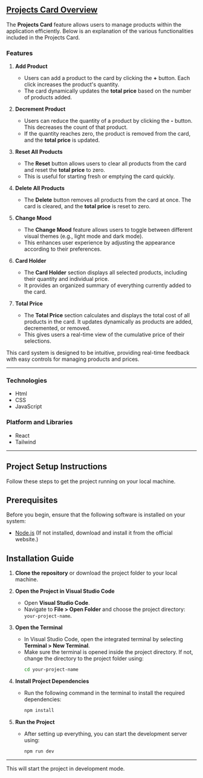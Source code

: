 ## [Projects Card Overview](https://hlaaessam.github.io/Products-Card/)

The **Projects Card** feature allows users to manage products within the application efficiently. Below is an explanation of the various functionalities included in the Projects Card.

### Features

1. **Add Product**
   - Users can add a product to the card by clicking the **+** button. Each click increases the product's quantity.
   - The card dynamically updates the **total price** based on the number of products added.

2. **Decrement Product**
   - Users can reduce the quantity of a product by clicking the **-** button. This decreases the count of that product.
   - If the quantity reaches zero, the product is removed from the card, and the **total price** is updated.

3. **Reset All Products**
   - The **Reset** button allows users to clear all products from the card and reset the **total price** to zero. 
   - This is useful for starting fresh or emptying the card quickly.

4. **Delete All Products**
   - The **Delete** button removes all products from the card at once. The card is cleared, and the **total price** is reset to zero.

5. **Change Mood**
   - The **Change Mood** feature allows users to toggle between different visual themes (e.g., light mode and dark mode). 
   - This enhances user experience by adjusting the appearance according to their preferences.

6. **Card Holder**
   - The **Card Holder** section displays all selected products, including their quantity and individual price. 
   - It provides an organized summary of everything currently added to the card.

7. **Total Price**
   - The **Total Price** section calculates and displays the total cost of all products in the card. It updates dynamically as products are added, decremented, or removed.
   - This gives users a real-time view of the cumulative price of their selections.


This card system is designed to be intuitive, providing real-time feedback with easy controls for managing products and prices.


---

### Technologies
- Html
- CSS
- JavaScript


### Platform and Libraries
- React
- Tailwind

<hr font-size=1>





## Project Setup Instructions

Follow these steps to get the project running on your local machine.

## Prerequisites

Before you begin, ensure that the following software is installed on your system:

- [Node.js](https://nodejs.org/en/) (If not installed, download and install it from the official website.)

## Installation Guide

1. **Clone the repository** or download the project folder to your local machine.

2. **Open the Project in Visual Studio Code**

   - Open **Visual Studio Code**.
   - Navigate to **File > Open Folder** and choose the project directory:  
     `your-project-name`.

3. **Open the Terminal**

   - In Visual Studio Code, open the integrated terminal by selecting **Terminal > New Terminal**.
   - Make sure the terminal is opened inside the project directory. If not, change the directory to the project folder using:
     ```bash
     cd your-project-name
     ```

4. **Install Project Dependencies**

   - Run the following command in the terminal to install the required dependencies:
     ```bash
     npm install
     ```
5. **Run the Project**

   - After setting up everything, you can start the development server using:
     ```bash
     npm run dev
     ```

---

This will start the project in development mode.

